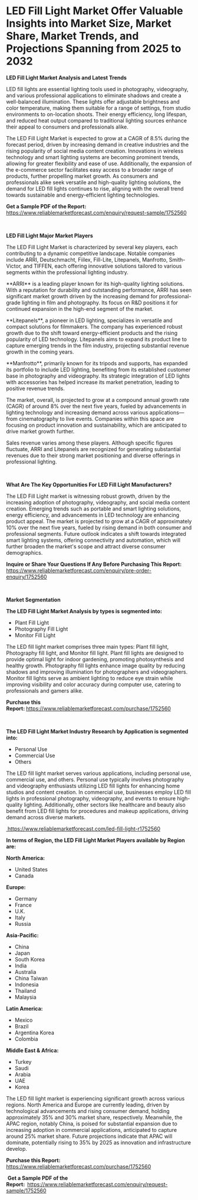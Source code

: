 <p><h1>LED Fill Light Market Offer Valuable Insights into Market Size, Market Share, Market Trends, and Projections Spanning from 2025 to 2032</h1></p><p><strong>LED Fill Light Market Analysis and Latest Trends</strong></p>
<p><p>LED fill lights are essential lighting tools used in photography, videography, and various professional applications to eliminate shadows and create a well-balanced illumination. These lights offer adjustable brightness and color temperature, making them suitable for a range of settings, from studio environments to on-location shoots. Their energy efficiency, long lifespan, and reduced heat output compared to traditional lighting sources enhance their appeal to consumers and professionals alike.</p><p>The LED Fill Light Market is expected to grow at a CAGR of 8.5% during the forecast period, driven by increasing demand in creative industries and the rising popularity of social media content creation. Innovations in wireless technology and smart lighting systems are becoming prominent trends, allowing for greater flexibility and ease of use. Additionally, the expansion of the e-commerce sector facilitates easy access to a broader range of products, further propelling market growth. As consumers and professionals alike seek versatile and high-quality lighting solutions, the demand for LED fill lights continues to rise, aligning with the overall trend towards sustainable and energy-efficient lighting technologies.</p></p>
<p><strong>Get a Sample PDF of the Report:&nbsp;</strong> <a href="https://www.reliablemarketforecast.com/enquiry/request-sample/1752560?utm_campaign=2868&utm_medium=2&utm_source=Github&utm_content=ia&utm_term=17042025&utm_id=led-fill-light">https://www.reliablemarketforecast.com/enquiry/request-sample/1752560</a></p>
<p>&nbsp;</p>
<p><strong>LED Fill Light Major Market Players</strong></p>
<p><p>The LED Fill Light Market is characterized by several key players, each contributing to a dynamic competitive landscape. Notable companies include ARRI, Deutschmacht, Fiilex, Fill-Lite, Litepanels, Manfrotto, Smith-Victor, and TIFFEN, each offering innovative solutions tailored to various segments within the professional lighting industry.</p><p>**ARRI** is a leading player known for its high-quality lighting solutions. With a reputation for durability and outstanding performance, ARRI has seen significant market growth driven by the increasing demand for professional-grade lighting in film and photography. Its focus on R&D positions it for continued expansion in the high-end segment of the market.</p><p>**Litepanels**, a pioneer in LED lighting, specializes in versatile and compact solutions for filmmakers. The company has experienced robust growth due to the shift toward energy-efficient products and the rising popularity of LED technology. Litepanels aims to expand its product line to capture emerging trends in the film industry, projecting substantial revenue growth in the coming years.</p><p>**Manfrotto**, primarily known for its tripods and supports, has expanded its portfolio to include LED lighting, benefiting from its established customer base in photography and videography. Its strategic integration of LED lights with accessories has helped increase its market penetration, leading to positive revenue trends.</p><p>The market, overall, is projected to grow at a compound annual growth rate (CAGR) of around 8% over the next five years, fueled by advancements in lighting technology and increasing demand across various applications—from cinematography to live events. Companies within this space are focusing on product innovation and sustainability, which are anticipated to drive market growth further.</p><p>Sales revenue varies among these players. Although specific figures fluctuate, ARRI and Litepanels are recognized for generating substantial revenues due to their strong market positioning and diverse offerings in professional lighting.</p></p>
<p>&nbsp;</p>
<p><strong>What Are The Key Opportunities For LED Fill Light Manufacturers?</strong></p>
<p><p>The LED Fill Light market is witnessing robust growth, driven by the increasing adoption of photography, videography, and social media content creation. Emerging trends such as portable and smart lighting solutions, energy efficiency, and advancements in LED technology are enhancing product appeal. The market is projected to grow at a CAGR of approximately 10% over the next five years, fueled by rising demand in both consumer and professional segments. Future outlook indicates a shift towards integrated smart lighting systems, offering connectivity and automation, which will further broaden the market's scope and attract diverse consumer demographics.</p></p>
<p><strong>Inquire or Share Your Questions If Any Before Purchasing This Report:</strong> <a href="https://www.reliablemarketforecast.com/enquiry/pre-order-enquiry/1752560?utm_campaign=2868&utm_medium=2&utm_source=Github&utm_content=ia&utm_term=17042025&utm_id=led-fill-light">https://www.reliablemarketforecast.com/enquiry/pre-order-enquiry/1752560</a></p>
<p>&nbsp;</p>
<p><strong>Market Segmentation</strong></p>
<p><strong>The LED Fill Light Market Analysis by types is segmented into:</strong></p>
<p><ul><li>Plant Fill Light</li><li>Photography Fill Light</li><li>Monitor Fill Light</li></ul></p>
<p><p>The LED fill light market comprises three main types: Plant fill light, Photography fill light, and Monitor fill light. Plant fill lights are designed to provide optimal light for indoor gardening, promoting photosynthesis and healthy growth. Photography fill lights enhance image quality by reducing shadows and improving illumination for photographers and videographers. Monitor fill lights serve as ambient lighting to reduce eye strain while improving visibility and color accuracy during computer use, catering to professionals and gamers alike.</p></p>
<p><strong>Purchase this Report:&nbsp;</strong><a href="https://www.reliablemarketforecast.com/purchase/1752560?utm_campaign=2868&utm_medium=2&utm_source=Github&utm_content=ia&utm_term=17042025&utm_id=led-fill-light">https://www.reliablemarketforecast.com/purchase/1752560</a></p>
<p>&nbsp;</p>
<p><strong>The LED Fill Light Market Industry Research by Application is segmented into:</strong></p>
<p><ul><li>Personal Use</li><li>Commercial Use</li><li>Others</li></ul></p>
<p><p>The LED fill light market serves various applications, including personal use, commercial use, and others. Personal use typically involves photography and videography enthusiasts utilizing LED fill lights for enhancing home studios and content creation. In commercial use, businesses employ LED fill lights in professional photography, videography, and events to ensure high-quality lighting. Additionally, other sectors like healthcare and beauty also benefit from LED fill lights for procedures and makeup applications, driving demand across diverse markets.</p></p>
<p><a href="https://www.reliablemarketforecast.com/led-fill-light-r1752560?utm_campaign=2868&utm_medium=2&utm_source=Github&utm_content=ia&utm_term=17042025&utm_id=led-fill-light">&nbsp;https://www.reliablemarketforecast.com/led-fill-light-r1752560</a></p>
<p><strong>In terms of Region, the LED Fill Light Market Players available by Region are:</strong></p>
<p>
    <p> <strong> North America: </strong>
        <ul>
            <li>United States</li>
            <li>Canada</li>
        </ul>
        </p> 
    <p> <strong> Europe: </strong>
        <ul>
            <li>Germany</li>
            <li>France</li>
            <li>U.K.</li>
            <li>Italy</li>
            <li>Russia</li>
        </ul>
        </p> 
    <p> <strong> Asia-Pacific: </strong>
        <ul>
            <li>China</li>
            <li>Japan</li>
            <li>South Korea</li>
            <li>India</li>
            <li>Australia</li>
            <li>China Taiwan</li>
            <li>Indonesia</li>
            <li>Thailand</li>
            <li>Malaysia</li>
        </ul>
        </p> 
    <p> <strong> Latin America: </strong>
        <ul>
            <li>Mexico</li>
            <li>Brazil</li>
            <li>Argentina Korea</li>
            <li>Colombia</li>
        </ul>
        </p> 
    <p> <strong> Middle East & Africa: </strong>
        <ul>
            <li>Turkey</li>
            <li>Saudi</li>
            <li>Arabia</li>
            <li>UAE</li>
            <li>Korea</li>
        </ul>
    </p>
    </p>
<p><p>The LED fill light market is experiencing significant growth across various regions. North America and Europe are currently leading, driven by technological advancements and rising consumer demand, holding approximately 35% and 30% market share, respectively. Meanwhile, the APAC region, notably China, is poised for substantial expansion due to increasing adoption in commercial applications, anticipated to capture around 25% market share. Future projections indicate that APAC will dominate, potentially rising to 35% by 2025 as innovation and infrastructure develop.</p></p>
<p><strong>Purchase this Report: </strong><a href="https://www.reliablemarketforecast.com/purchase/1752560?utm_campaign=2868&utm_medium=2&utm_source=Github&utm_content=ia&utm_term=17042025&utm_id=led-fill-light">https://www.reliablemarketforecast.com/purchase/1752560</a></p>
<p>&nbsp;<strong>Get a Sample PDF of the Report:&nbsp;&nbsp;</strong><a href="https://www.reliablemarketforecast.com/enquiry/request-sample/1752560?utm_campaign=2868&utm_medium=2&utm_source=Github&utm_content=ia&utm_term=17042025&utm_id=led-fill-light">https://www.reliablemarketforecast.com/enquiry/request-sample/1752560</a></p>
<p><strong></strong></p>
<p><p></p><p></p><p></p></p>